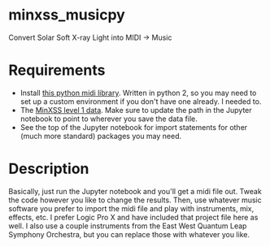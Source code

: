 # minxss_musicpy
Convert Solar Soft X-ray Light into MIDI -> Music

# Requirements
* Install [this python midi library](https://github.com/vishnubob/python-midi). Written in python 2, so you may need to set up a custom environment if you don't have one already. I needed to. 
* The [MinXSS level 1 data](http://lasp.colorado.edu/home/minxss/data/level-1/). Make sure to update the path in the Jupyter notebook to point to wherever you save the data file.
* See the top of the Jupyter notebook for import statements for other (much more standard) packages you may need. 

# Description
Basically, just run the Jupyter notebook and you'll get a midi file out. Tweak the code however you like to change the results. 
Then, use whatever music software you prefer to import the midi file and play with instruments, mix, effects, etc. I prefer Logic Pro X and have included that project file here as well. I also use a couple instruments from the East West Quantum Leap Symphony Orchestra, but you can replace those with whatever you like. 
